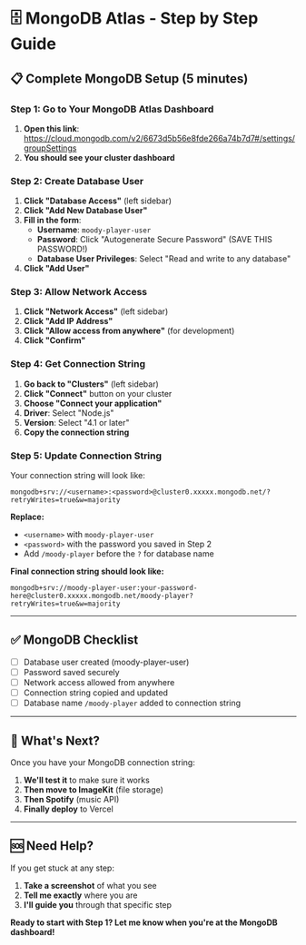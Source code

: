# 🗄️ MongoDB Atlas - Step by Step Guide

## 📋 **Complete MongoDB Setup (5 minutes)**

### **Step 1: Go to Your MongoDB Atlas Dashboard**
1. **Open this link**: https://cloud.mongodb.com/v2/6673d5b56e8fde266a74b7d7#/settings/groupSettings
2. **You should see your cluster dashboard**

### **Step 2: Create Database User**
1. **Click "Database Access"** (left sidebar)
2. **Click "Add New Database User"**
3. **Fill in the form**:
   - **Username**: `moody-player-user`
   - **Password**: Click "Autogenerate Secure Password" (SAVE THIS PASSWORD!)
   - **Database User Privileges**: Select "Read and write to any database"
4. **Click "Add User"**

### **Step 3: Allow Network Access**
1. **Click "Network Access"** (left sidebar)
2. **Click "Add IP Address"**
3. **Click "Allow access from anywhere"** (for development)
4. **Click "Confirm"**

### **Step 4: Get Connection String**
1. **Go back to "Clusters"** (left sidebar)
2. **Click "Connect"** button on your cluster
3. **Choose "Connect your application"**
4. **Driver**: Select "Node.js"
5. **Version**: Select "4.1 or later"
6. **Copy the connection string**

### **Step 5: Update Connection String**
Your connection string will look like:
```
mongodb+srv://<username>:<password>@cluster0.xxxxx.mongodb.net/?retryWrites=true&w=majority
```

**Replace:**
- `<username>` with `moody-player-user`
- `<password>` with the password you saved in Step 2
- Add `/moody-player` before the `?` for database name

**Final connection string should look like:**
```
mongodb+srv://moody-player-user:your-password-here@cluster0.xxxxx.mongodb.net/moody-player?retryWrites=true&w=majority
```

---

## ✅ **MongoDB Checklist**

- [ ] Database user created (moody-player-user)
- [ ] Password saved securely
- [ ] Network access allowed from anywhere
- [ ] Connection string copied and updated
- [ ] Database name `/moody-player` added to connection string

---

## 🎯 **What's Next?**

Once you have your MongoDB connection string:
1. **We'll test it** to make sure it works
2. **Then move to ImageKit** (file storage)
3. **Then Spotify** (music API)
4. **Finally deploy** to Vercel

---

## 🆘 **Need Help?**

If you get stuck at any step:
1. **Take a screenshot** of what you see
2. **Tell me exactly** where you are
3. **I'll guide you** through that specific step

**Ready to start with Step 1? Let me know when you're at the MongoDB dashboard!**
